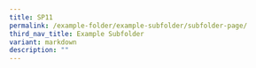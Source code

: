 ```yaml
---
title: SP11
permalink: /example-folder/example-subfolder/subfolder-page/
third_nav_title: Example Subfolder
variant: markdown
description: ""
---
```

